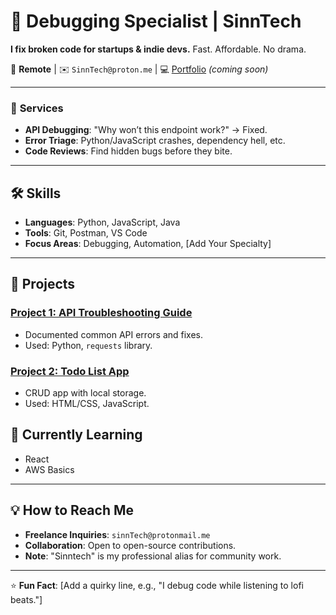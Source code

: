 # 🐞 Debugging Specialist | SinnTech  
**I fix broken code for startups & indie devs.** Fast. Affordable. No drama.  

📍 **Remote** | ✉️ `SinnTech@proton.me` | 💻 [Portfolio](#) *(coming soon)*  

---

### 🔧 **Services**  
- **API Debugging**: "Why won’t this endpoint work?" → Fixed.  
- **Error Triage**: Python/JavaScript crashes, dependency hell, etc.  
- **Code Reviews**: Find hidden bugs before they bite.
----
## 🛠️ Skills  
- **Languages**: Python, JavaScript, Java  
- **Tools**: Git, Postman, VS Code  
- **Focus Areas**: Debugging, Automation, [Add Your Specialty]  

---

## 🚀 Projects  
### [Project 1: API Troubleshooting Guide](github-link)  
- Documented common API errors and fixes.  
- Used: Python, `requests` library.  

### [Project 2: Todo List App](github-link)  
- CRUD app with local storage.  
- Used: HTML/CSS, JavaScript.  

## 📌 Currently Learning  
- React  
- AWS Basics  

---

## 💡 How to Reach Me  
- **Freelance Inquiries**: `sinnTech@protonmail.me`  
- **Collaboration**: Open to open-source contributions.  
- **Note**: "Sinntech" is my professional alias for community work.

--- 

⭐ **Fun Fact**: [Add a quirky line, e.g., "I debug code while listening to lofi beats."]  
